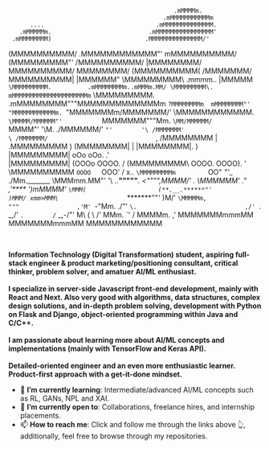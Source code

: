                                                   .mMMMMm.
                                               .mMMMMMMMMMMMm
          ....                               .mMMMMMMMMMMMMMM.
       .mMMMMMm.                           .mMMMMMMMMMMMMMMMM'
     .mMMMMMMMM)                          .MMMMMMMMMMMMMMM/'
   (MMMMMMMMMM/                          .MMMMMMMMMMMM"'
  mMMMMMMMMMM/                           (MMMMMMMMM"'
 /MMMMMMMMMM/                            |MMMMMMMM/
 MMMMMMMMMM/                             MMMMMMMM/
(MMMMMMMMMM(                            /MMMMMMM/                        
 MMMMMMMMMM|                            |MMMMMM"
 \MMMMMMMMM\              .mmmm..      |MMMMM`
  \MMMMMMMMMM.          .mMMMMMMMMm..mMMMm.MM/
   \MMMMMMMMM\.       mMMMMMMMMMMMMMMMMMMMMMm`
     \MMMMMMMMM.    .mMMMMMMMM"""MMMMMMMMMMMMMm
      `?MMMMMMMMm  mMMMMMMMM"'    "MMMMMMMMMMMMm.
        `"MMMMMMMm/MMMMMMM/'        \MMMMMMMMMMMM.
          `\MMMMM/MMMMMM"'           `MMMMMMM"""Mm.
            `\MM/MMMMMM/             `MMMM"'   '\M.
              ./MMMMMM/'               `"'        '\
              /MMMMMMM'                             \
             /MMMMMMM/                              `,
            /MMMMMMMM                                |
           .MMMMMMMMM                                )
           (MMMMMMMM|                                |
           |MMMMMMMM|.                               )
           |MMMMMMMMM|          oOo    oOo.         .'                  
           |MMMMMMMMM|         (OOOo   OOOO.        /
           (MMMMMMMMM\          OOOO.  OOOO).      '
           \MMMMMMMMMM         `OOOO   `OOO'      /
     x..   `\MMMMMMMMMm         `OO"    _"'__    ./Mm._______
     \MMMmm.MM"'     '\           ..**"""""***. <"""",MMMM/'  .
      \MMMMMM'                   .**"     ,'****        ')mMMMM'
       `\MMM(                    (**.__.******"'         )MMM/
      xmm>MMM\                   `********""'           )M/'
       `\MMMMMm,                    """                ,'M'
            `-"Mm.                                   ./"'
                  `\.                              ,/'
                     `\.                       _,/'
                        `.        /`     _,-/"'
                         M\      ( \   /'
                         MMm.     `'  /
                         MMMMm.     ,'
                         MMMMMMMmmmMM                                                                                   
                         MMMMMMMmmmMM
                         MMMMMMMMMMMM

<div>
    <div align=left>
        <br>
        <p>
            <strong>
                Information Technology (Digital Transformation) student, aspiring full-stack engineer & product marketing/positioning consultant, critical thinker, problem solver, and amatuer AI/ML enthusiast.<br><br>
                I specialize in server-side Javascript front-end development, mainly with React and Next. Also very good with algorithms, data structures, complex design solutions, and in-depth problem solving, development with Python on Flask and Django, object-oriented programming within Java and C/C++.<br><br>
                I am passionate about learning more about AI/ML concepts and implementations (mainly with TensorFlow and Keras API).<br><br>
                Detailed-oriented engineer and an even more enthusiastic learner. Product-first approach with a get-it-done mindset.
            </strong>
        </p>
        <ul>
            <li>🌱 <b>I’m currently learning</b>: Intermediate/advanced AI/ML concepts such as RL, GANs, NPL and XAI.</li>
            <li>🤔 <b>I’m currently open to</b>: Collaborations, freelance hires, and internship placements.</li>
            <li>📫 <b>How to reach me</b>: Click and follow me through the links above 👆, additionally, feel free to browse through my repositories.</li>
        </ul>
    </div>
</div>
